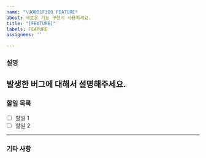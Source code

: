 ```yaml
---
name: "\U0001F389 FEATURE"
about: 새로운 기능 구현시 사용하세요.
title: "[FEATURE]"
labels: FEATURE
assignees: ''

---
```


### 설명
발생한 버그에 대해서 설명해주세요.
---

### 할일 목록
- [ ] 할일 1
- [ ] 할일 2

---

### 기타 사항
